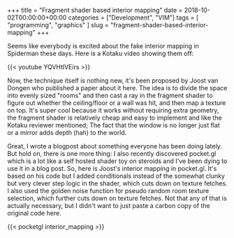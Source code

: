 +++
title = "Fragment shader based interior mapping"
date = 2018-10-02T00:00:00+00:00
categories = ["Development", "VIM"]
tags = [ "programming", "graphics" ]
slug = "fragment-shader-based-interior-mapping"
+++

Seems like everybody is excited about the fake interior mapping in Spiderman these days. Here is a Kotaku video showing them off:

{{< youtube YQVHtlVEirs >}}

Now, the technique itself is nothing new, it's been proposed by Joost van Dongen who published a paper about it here. The idea is to divide the space into evenly sized "rooms" and then cast a ray in the fragment shader to figure out whether the ceiling/floor or a wall was hit, and then map a texture on top. It's super cool because it works without requiring extra geometry, the fragment shader is relatively cheap and easy to implement and like the Kotaku reviewer mentioned; The fact that the window is no longer just flat or a mirror adds depth (hah) to the world.

Great, I wrote a blogpost about something everyone has been doing lately. But hold on, there is one more thing: I also recently discovered pocket.gl which is a lot like a self hosted shader toy on steroids and I've been dying to use it in a blog post. So, here is Joost's interior mapping in pocket.gl. It's based on his code but I added conditionals instead of the somewhat clunky but very clever step logic in the shader, which cuts down on texture fetches. I also used the golden noise function for pseudo random room texture selection, which further cuts down on texture fetches. Not that any of that is actually necessary, but I didn't want to just paste a carbon copy of the original code here.

{{< pocketgl interior_mapping >}}